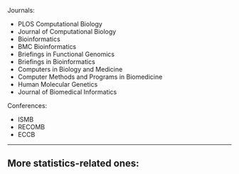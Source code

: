 Journals:
- PLOS Computational Biology
- Journal of Computational Biology
- Bioinformatics
- BMC Bioinformatics
- Briefings in Functional Genomics
- Briefings in Bioinformatics
- Computers in Biology and Medicine
- Computer Methods and Programs in Biomedicine
- Human Molecular Genetics
- Journal of Biomedical Informatics

Conferences:
- ISMB
- RECOMB
- ECCB
------------------------------------
More statistics-related ones:
- 

